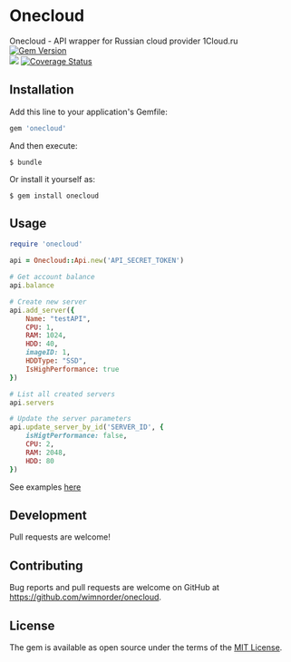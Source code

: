 # Onecloud

Onecloud - API wrapper for Russian cloud provider 1Cloud.ru  
[![Gem Version](https://badge.fury.io/rb/onecloud.svg)](https://badge.fury.io/rb/onecloud)  
![](http://ruby-gem-downloads-badge.herokuapp.com/onecloud?type=total)
[![Coverage Status](https://coveralls.io/repos/github/wimnorder/onecloud/badge.svg?branch=master)](https://coveralls.io/github/wimnorder/onecloud?branch=master)  

## Installation

Add this line to your application's Gemfile:

```ruby
gem 'onecloud'
```

And then execute:

    $ bundle

Or install it yourself as:

    $ gem install onecloud

## Usage

```ruby
require 'onecloud'

api = Onecloud::Api.new('API_SECRET_TOKEN')  

# Get account balance
api.balance

# Create new server
api.add_server({
    Name: "testAPI",
    CPU: 1,
    RAM: 1024,
    HDD: 40,
    imageID: 1,
    HDDType: "SSD",
    IsHighPerformance: true
})

# List all created servers
api.servers

# Update the server parameters
api.update_server_by_id('SERVER_ID', {
    isHigtPerformance: false, 
    CPU: 2, 
    RAM: 2048, 
    HDD: 80
})
```
See examples [here](https://github.com/wimnorder/onecloud-examples)

## Development

Pull requests are welcome!

## Contributing

Bug reports and pull requests are welcome on GitHub at https://github.com/wimnorder/onecloud.

## License

The gem is available as open source under the terms of the [MIT License](http://opensource.org/licenses/MIT).


